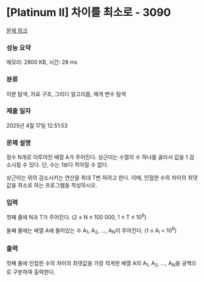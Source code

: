 # [Platinum II] 차이를 최소로 - 3090 

[문제 링크](https://www.acmicpc.net/problem/3090) 

### 성능 요약

메모리: 2800 KB, 시간: 28 ms

### 분류

이분 탐색, 자료 구조, 그리디 알고리즘, 매개 변수 탐색

### 제출 일자

2025년 4월 17일 12:51:53

### 문제 설명

<p>정수 N개로 이루어진 배열 A가 주어진다. 상근이는 수열의 수 하나를 골라서 값을 1 감소시킬 수 있다. 단, 수는 1보다 작아질 수 없다.</p>

<p>상근이는 위의 감소시키는 연산을 최대 T번 하려고 한다. 이때, 인접한 수의 차이의 최댓값을 최소로 하는 프로그램을 작성하시오.</p>

### 입력 

 <p>첫째 줄에 N과 T가 주어진다. (2 ≤ N ≤ 100 000, 1 ≤ T ≤ 10<sup>9</sup>)</p>

<p>둘째 줄에는 배열 A에 들어있는 수 A<sub>1</sub>, A<sub>2</sub>, ..., A<sub>N</sub>이 주어진다. (1 ≤ A<sub>i</sub> < 10<sup>9</sup>)</p>

### 출력 

 <p>첫째 줄에 인접한 수의 차이의 최댓값을 가장 작게한 배열 A의 A<sub>1</sub>, A<sub>2</sub>, ..., A<sub>N</sub>을 공백으로 구분하여 출력한다.</p>


